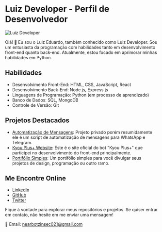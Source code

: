 # Luiz Developer - Perfil de Desenvolvedor

![Luiz Developer](https://i.imgur.com/SiQoZrc.jpg)

Olá! 👋 Eu sou o Luiz Eduardo, também conhecido como Luiz Developer. Sou um entusiasta da programação com habilidades tanto em desenvolvimento front-end quanto back-end. Atualmente, estou focado em aprimorar minhas habilidades em Python.

## Habilidades

- Desenvolvimento Front-End: HTML, CSS, JavaScript, React
- Desenvolvimento Back-End: Node.js, Express.js
- Linguagens de Programação: Python (em processo de aprendizado)
- Banco de Dados: SQL, MongoDB
- Controle de Versão: Git

## Projetos Destacados

- [Automatização de Mensagens](https://github.com/luizdeveloperr): Projeto privado porém resumidamente ele é um script de automatização de mensagens para WhatsApp e Telegram.
- [Kyou Plus+ Website](https://github.com/KyouPlus_Website): Este é o site oficial do bot "Kyou Plus+" que participei no desenvolvimento do front-end principalmente.
- [Portifólio Simples](https://github.com/luizdeveloperr/portifolio): Um portifólio simples para você divulgar seus projetos de design, programação ou outro ramo.
  

## Me Encontre Online

- [LinkedIn](https://linkedin.com)
- [GitHub](https://github.com/luizdeveloperr)
- [Twitter](https://twitter.com/Nearbotzin01)

Fique à vontade para explorar meus repositórios e projetos. Se quiser entrar em contato, não hesite em me enviar uma mensagem!

📧 Email: nearbotzinsec021@gmail.com</body>
</html>
